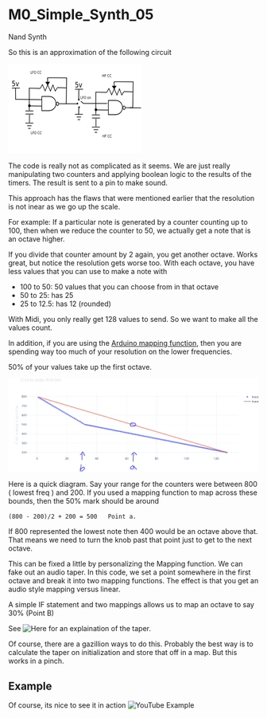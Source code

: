 # M0_Simple_Synth_05

Nand Synth

So this is an approximation of the following circuit

![Capture1](https://github.com/robstave/trinketM0Synth/blob/master/M0_Simple_Synth_05/images/circuit.PNG)


The code is really not as complicated as it seems.  We are just really manipulating two counters and applying boolean logic to the results of the timers. The result is sent to a pin to make sound.

This approach has the flaws that were mentioned earlier that the resolution is not inear as we go up the scale.

For example:
If a particular note is generated by a counter counting up to 100, then when we reduce the counter to 50, we actually get a note that is an octave higher.

If you divide that counter amount by 2 again, you get another octave.  Works great, but notice the resolution gets worse too.  With each octave, you have less values that you can use to make a note with

 - 100 to 50:  50 values that you can choose from in that octave
 - 50 to 25: has 25
 - 25 to 12.5: has 12 (rounded)

With Midi, you only really get 128 values to send. So we want to make all the values count.

In addition, if you are using the [Arduino mapping function](https://www.arduino.cc/reference/en/language/functions/math/map/), then you are spending way too much of your resolution on the lower frequencies.
 
50% of your values take up the first octave.

![Capture1](https://github.com/robstave/trinketM0Synth/blob/master/M0_Simple_Synth_05/images/oneMinusLogPNG.PNG)

Here is a quick diagram.  Say your range for the counters were between 800 ( lowest freq ) and 200.
If you used a mapping function to map across these bounds,  then the 50% mark should be around 

    (800 - 200)/2 + 200 = 500   Point a.

If 800 represented the lowest note then 400 would be an octave above that.  That means we need to turn the knob past that point just to get to the next octave.

This can be fixed a little by personalizing the Mapping function.  We can fake out an audio taper.
In this code, we set a point somewhere in the first octave and break it into two mapping functions.
The effect is that you get an audio style mapping versus linear.

A simple IF statement and two mappings allows us to map an octave to say 30% (Point B)



See ![Here](http://www.resistorguide.com/potentiometer-taper/) for an explaination of the taper.


Of course, there are a gazillion ways to do this.  Probably the best way is to calculate the taper on initialization and store that off in a map.  But this works in a pinch.




## Example
Of course, its nice to see it in action
![YouTube Example](https://www.youtube.com/watch?v=3eiYu0klEis)
